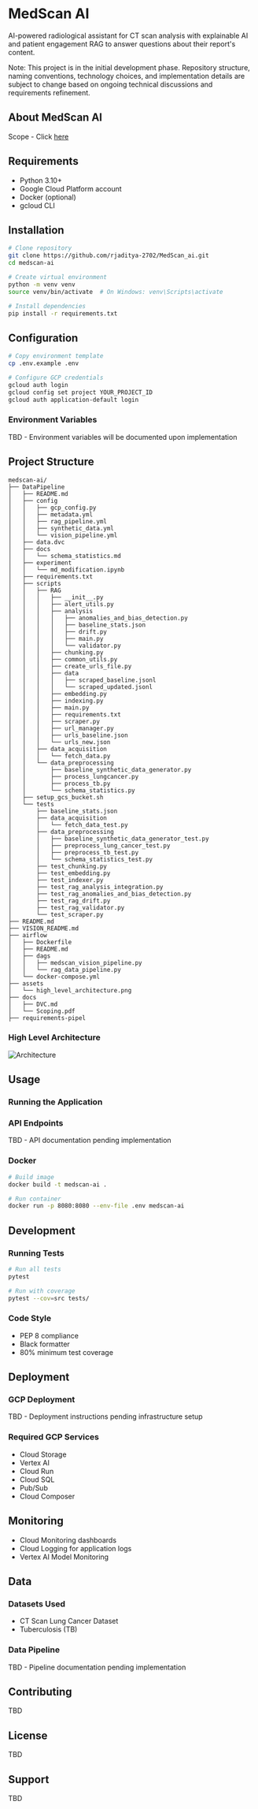 # MedScan AI

AI-powered radiological assistant for CT scan analysis with explainable AI and patient engagement RAG to answer questions about their report's content.

Note: This project is in the initial development phase. Repository structure, naming conventions, technology choices, and implementation details are subject to change based on ongoing technical discussions and requirements refinement.

## About MedScan AI

Scope - Click [here](docs/Scoping.pdf) 

## Requirements

- Python 3.10+
- Google Cloud Platform account
- Docker (optional)
- gcloud CLI

## Installation

```bash
# Clone repository
git clone https://github.com/rjaditya-2702/MedScan_ai.git
cd medscan-ai

# Create virtual environment
python -m venv venv
source venv/bin/activate  # On Windows: venv\Scripts\activate

# Install dependencies
pip install -r requirements.txt
```

## Configuration

```bash
# Copy environment template
cp .env.example .env

# Configure GCP credentials
gcloud auth login
gcloud config set project YOUR_PROJECT_ID
gcloud auth application-default login
```

### Environment Variables

TBD - Environment variables will be documented upon implementation

## Project Structure

```
medscan-ai/
├── DataPipeline
│   ├── README.md
│   ├── config
│   │   ├── gcp_config.py
│   │   ├── metadata.yml
│   │   ├── rag_pipeline.yml
│   │   ├── synthetic_data.yml
│   │   └── vision_pipeline.yml
│   ├── data.dvc
│   ├── docs
│   │   └── schema_statistics.md
│   ├── experiment
│   │   └── md_modification.ipynb
│   ├── requirements.txt
│   ├── scripts
│   │   ├── RAG
│   │   │   ├── __init__.py
│   │   │   ├── alert_utils.py
│   │   │   ├── analysis
│   │   │   │   ├── anomalies_and_bias_detection.py
│   │   │   │   ├── baseline_stats.json
│   │   │   │   ├── drift.py
│   │   │   │   ├── main.py
│   │   │   │   └── validator.py
│   │   │   ├── chunking.py
│   │   │   ├── common_utils.py
│   │   │   ├── create_urls_file.py
│   │   │   ├── data
│   │   │   │   ├── scraped_baseline.jsonl
│   │   │   │   └── scraped_updated.jsonl
│   │   │   ├── embedding.py
│   │   │   ├── indexing.py
│   │   │   ├── main.py
│   │   │   ├── requirements.txt
│   │   │   ├── scraper.py
│   │   │   ├── url_manager.py
│   │   │   ├── urls_baseline.json
│   │   │   └── urls_new.json
│   │   ├── data_acquisition
│   │   │   └── fetch_data.py
│   │   └── data_preprocessing
│   │       ├── baseline_synthetic_data_generator.py
│   │       ├── process_lungcancer.py
│   │       ├── process_tb.py
│   │       └── schema_statistics.py
│   ├── setup_gcs_bucket.sh
│   └── tests
│       ├── baseline_stats.json
│       ├── data_acquisition
│       │   └── fetch_data_test.py
│       ├── data_preprocessing
│       │   ├── baseline_synthetic_data_generator_test.py
│       │   ├── preprocess_lung_cancer_test.py
│       │   ├── preprocess_tb_test.py
│       │   └── schema_statistics_test.py
│       ├── test_chunking.py
│       ├── test_embedding.py
│       ├── test_indexer.py
│       ├── test_rag_analysis_integration.py
│       ├── test_rag_anomalies_and_bias_detection.py
│       ├── test_rag_drift.py
│       ├── test_rag_validator.py
│       └── test_scraper.py
├── README.md
├── VISION_README.md
├── airflow
│   ├── Dockerfile
│   ├── README.md
│   ├── dags
│   │   ├── medscan_vision_pipeline.py
│   │   └── rag_data_pipeline.py
│   └── docker-compose.yml
├── assets
│   └── high_level_architecture.png
├── docs
│   ├── DVC.md
│   └── Scoping.pdf
├── requirements-pipel
```

### High Level Architecture

![Architecture](assets/high_level_architecture.png)

## Usage

### Running the Application


### API Endpoints

TBD - API documentation pending implementation

### Docker

```bash
# Build image
docker build -t medscan-ai .

# Run container
docker run -p 8080:8080 --env-file .env medscan-ai
```

## Development

### Running Tests

```bash
# Run all tests
pytest

# Run with coverage
pytest --cov=src tests/
```

### Code Style

- PEP 8 compliance
- Black formatter
- 80% minimum test coverage

## Deployment

### GCP Deployment

TBD - Deployment instructions pending infrastructure setup

### Required GCP Services

- Cloud Storage
- Vertex AI
- Cloud Run
- Cloud SQL
- Pub/Sub
- Cloud Composer

## Monitoring

- Cloud Monitoring dashboards
- Cloud Logging for application logs
- Vertex AI Model Monitoring

## Data

### Datasets Used

- CT Scan Lung Cancer Dataset
- Tuberculosis  (TB)

### Data Pipeline

TBD - Pipeline documentation pending implementation

## Contributing

TBD

## License

TBD

## Support

TBD
